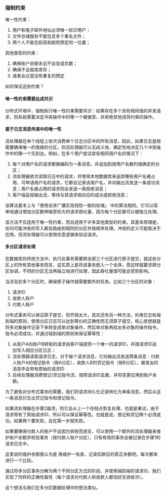 ### 强制约束

唯一性约束：

1. 用户和电子邮件地址必须唯一标识用户；
2. 文件存储服务不能包含多个重名文件；
3. 两个人不能在航班和剧院预定同一位置；

其他类型的约束：

1. 确保账户余额永远不会变成负数；
2. 确保不会超卖库存；
3. 或者会议室没有重复的预定

如何保证这些约束？

#### 唯一性约束需要达成共识

分布式环境中，强制执行唯一性约束需要共识：如果存在多个具有相同值的并发请求，则系统需要决定冲突操作中的哪一个被接受，并拒绝其他违背约束的操作。

#### 基于日志消息传递中的唯一性

流处理器在单个线程上依次消费单个日志分区中的所有消息，因此，如果日志是按需要确保唯一的值做的分区，则流处理器可以无歧义地、确定性地决定几个冲突操作中的哪一个先到达。例如，在多个用户尝试宣告相同用户名的情况下：

1. 每个对用户名的请求都被编码为一条消息，并追加到按用户名散列值确定的分区；
2. 流处理器依次读取日志中的请求，并使用本地数据库来追踪哪些用户名被占用，可申请用户名的请求，它都会记录该用户名，并向输出流发送一条成功消息；用户名被占用的请求则会发送一条拒绝消息；
3. 客户端监视输出流，等待与其请求相对应的成功或拒绝消息；

该算法基本上与「使用全序广播实现线性一致的存储」 中的算法相同。它可以简单地通过增加分区数伸缩至较大的请求吞吐量，因为每个分区都可以被独立处理。

该方法不仅适用于唯一性约束，而且适用于许多其他类型的约束。其基本原理是，任何可能冲突的写入都会路由到相同的分区并按顺序处理。冲突的定义可能取决于应用，但流处理器可以使用任意逻辑来验证请求。


#### 多分区请求处理

在数据库的传统方法中，执行此事务需要跨全部三个分区进行原子提交，就这些分区上的所有其他事务而言，这实质上是将该事务嵌入一个全序。而这样就要求跨分区协调，不同的分区无法再独立地进行处理，因此吞吐量很可能会受到影响。

当涉及到多个分区时，确保原子操作就需要额外的任务。比如三个分区的对象：

1. 请求ID
2. 收款人账户
3. 付款人账户

分布式事务可以保证原子提交，但开销太大，其实还有另一种方法，利用日志和端到端的原则，使用分区日志可以达到等价的正确性而无须原子提交，核心思想就是将多对象操作记录下来转变成单对象操作，然后单对象再给出多对象的操作指令，指令必须成功，并通过端到端的原则来保证幂等性：

1. 从账户A向账户B转账的请求由客户端提供一个唯一的请求ID，并按请求ID追加写入相应分区日志；
2. 流处理器读取请求日志，对于每个请求消息，它向输出流发送两条消息：付款人账户A的借记指令（按A分区），收款人B的贷记指令（按B分区）。被发出的消息中会带有原始的请求ID
3. 后续处理器消费借记/贷记指令流，按照请求ID去重，并将变更应用到账户余额。



为了避免对分布式事务的需要，我们将请求持久化记录转化为单条消息，然后从这一条消息衍生出贷记指令和借记指令。

如果流处理器在步骤2崩溃，则它会从上一个存档点恢复处理，也就是重试，由于请求带有了原始请求ID，所以可以保证幂等性。也就是说，借记和贷记两个必须成功。如果两个要失败，会在第一步就失败。

如果要确保付款人的账户不会因为转账而透支，可以使用一个额外的流处理器来维护账户余额并校验事务（按付款人账户分区），只有有效的事务会被记录在步骤1的请求日志中。

这里说的维护余额我认为是 再维护一张表，记录扣款后的真正余额吧。每次都来进行一个比较。


通过将多分区事务分解为两个不同分区方式的阶段，并使用端到端的请求ID，我们实现了同样的正确性属性（每个请求对付款人和收款人都恰好生效依次）。

这个想法与我们在多分区数据处理中的想法类似。

